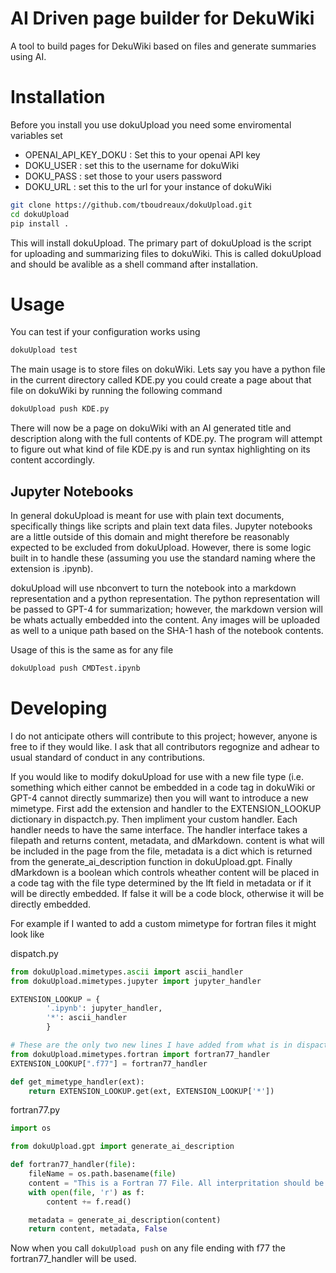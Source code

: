 # AI Driven page builder for DekuWiki
A tool to build pages for DekuWiki based on files
and generate summaries using AI.

# Installation
Before you install you use dokuUpload you need some enviromental
variables set

 - OPENAI_API_KEY_DOKU : Set this to your openai API key
 - DOKU_USER : set this to the username for dokuWiki
 - DOKU_PASS : set those to your users password
 - DOKU_URL : set this to the url for your instance of dokuWiki

```bash
git clone https://github.com/tboudreaux/dokuUpload.git
cd dokuUpload
pip install .
```

This will install dokuUpload. The primary part of dokuUpload is the script
for uploading and summarizing files to dokuWiki. This is called dokuUpload
and should be avalible as a shell command after installation.


# Usage
You can test if your configuration works using
```bash
dokuUpload test
```


The main usage is to store files on dokuWiki. Lets say you have a python file in the current directory called KDE.py
you could create a page about that file on dokuWiki by running the following
command

```bash
dokuUpload push KDE.py
```

There will now be a page on dokuWiki with an AI generated title and description 
along with the full contents of KDE.py. The program will attempt to figure
out what kind of file KDE.py is and run syntax highlighting on its content
accordingly.

## Jupyter Notebooks
In general dokuUpload is meant for use with plain text documents, specifically
things like scripts and plain text data files. Jupyter notebooks are a little
outside of this domain and might therefore be reasonably expected to be
excluded from dokuUpload. However, there is some logic built in to handle
these (assuming you use the standard naming where the extension is .ipynb).

dokuUpload will use nbconvert to turn the notebook into a markdown representation
and a python representation. The python representation will be passed to GPT-4 
for summarization; however, the markdown version will be whats actually embedded
into the content. Any images will be uploaded as well to a unique path based
on the SHA-1 hash of the notebook contents. 

Usage of this is the same as for any file

```bash
dokuUpload push CMDTest.ipynb
```

# Developing
I do not anticipate others will contribute to this project; however, anyone is free
to if they would like. I ask that all contributors regognize and adhear to usual
standard of conduct in any contributions.

If you would like to modify dokuUpload for use with a new file type (i.e. something
which either cannot be embedded in a code tag in dokuWiki or GPT-4 cannot directly
summarize) then you will want to introduce a new mimetype. First add the extension and
handler to the EXTENSION_LOOKUP dictionary in dispactch.py. Then impliment your custom
handler. Each handler needs to have the same interface. The handler interface takes a 
filepath and returns content, metadata, and dMarkdown. content is what will be included
in the page from the file, metadata is a dict which is returned from the generate_ai_description function in dokuUpload.gpt. Finally dMarkdown is a boolean which controls wheather content
will be placed in a code tag with the file type determined by the lft field in metadata
or if it will be directly embedded. If false it will be a code block, otherwise it will
be directly embedded.

For example if I wanted to add a custom mimetype for fortran files it might look like

dispatch.py
```python
from dokuUpload.mimetypes.ascii import ascii_handler
from dokuUpload.mimetypes.jupyter import jupyter_handler

EXTENSION_LOOKUP = {
        '.ipynb': jupyter_handler,
        '*': ascii_handler
        }

# These are the only two new lines I have added from what is in dispactch.py as of Feb 23 2024
from dokuUpload.mimetypes.fortran import fortran77_handler
EXTENSION_LOOKUP[".f77"] = fortran77_handler

def get_mimetype_handler(ext):
    return EXTENSION_LOOKUP.get(ext, EXTENSION_LOOKUP['*'])
```

fortran77.py
```python
import os

from dokuUpload.gpt import generate_ai_description

def fortran77_handler(file):
    fileName = os.path.basename(file)
    content = "This is a Fortran 77 File. All interpritation should be done under that lense: "
    with open(file, 'r') as f:
        content += f.read()

    metadata = generate_ai_description(content)
    return content, metadata, False
```

Now when you call <code bash>dokuUpload push</code> on any file ending with f77 the fortran77_handler will
be used.
